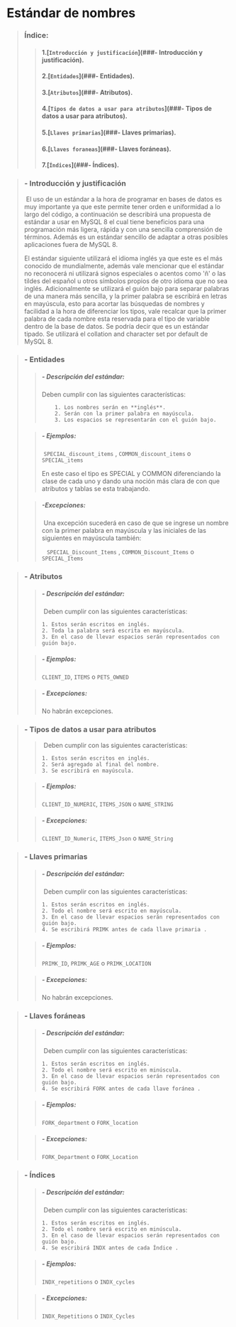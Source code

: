 # Estándar de nombres

> ### Índice:
>
> > #### 1.[`Introducción y justificación`](###- Introducción y justificación).
> >
> > #### 2.[`Entidades`](###- Entidades).
> >
> > #### 3.[`Atributos`](###- Atributos).
> >
> > #### 4.[`Tipos de datos a usar para atributos`](###- Tipos de datos a usar para atributos).
> >
> > #### 5.[`Llaves primarias`](###- Llaves primarias).
> >
> > #### 6.[`Llaves foraneas`](###- Llaves foráneas).
> > 
> > #### 7.[`Índices`](###- Índices).





> ### - Introducción y justificación
>
> ​	El uso de un estándar a la hora de programar en bases de datos es muy importante ya que este permite tener orden e uniformidad a lo largo del código, a continuación se describirá una propuesta de estándar a usar en MySQL 8 el cual tiene beneficios para una programación más ligera, rápida y con una sencilla comprensión de términos. Además es un estándar sencillo de adaptar a otras posibles aplicaciones fuera de MySQL 8.
>
> El estándar siguiente utilizará el idioma inglés ya que este es el más conocido de mundialmente, además vale mencionar que el estándar no reconocerá ni utilizará signos especiales o acentos como 'ñ' o las tildes del español u otros símbolos propios de otro idioma que no sea inglés. Adicionalmente se utilizará el guión bajo para separar palabras de una manera más sencilla, y la primer palabra se escribirá en letras en mayúscula, esto para acortar las búsquedas de nombres y facilidad a la hora de diferenciar los tipos, vale recalcar que la primer palabra de cada nombre esta reservada para el tipo de variable dentro de la base de datos. Se podría decir que es un estándar tipado. Se utilizará el collation and character set por default de MySQL 8.





> ### - Entidades
>
> > ##### - Descripción del estándar:
> >
> > Deben cumplir con las siguientes características:
> >
> > 		1. Los nombres serán en **inglés**.
> > 		2. Serán con la primer palabra en mayúscula.
> > 		3. Los espacios se representarán con el guión bajo. 
>
> >##### - Ejemplos:
> >
> >​	`SPECIAL_discount_items` , `COMMON_discount_items` o `SPECIAL_items`
> >
> >En este caso el tipo es SPECIAL y COMMON diferenciando la clase de cada uno y dando una noción más clara de con que atributos y tablas se esta trabajando.
>
> > ##### -Excepciones:
> >
> > ​	Una excepción sucederá en caso de que se ingrese un nombre con la primer palabra en mayúscula y las iniciales de las siguientes en mayúscula también:
> >
> >​	` SPECIAL_Discount_Items` , `COMMON_Discount_Items` o `SPECIAL_Items`




> ### - Atributos
>
> > ##### - Descripción del estándar:
> >
> > ​	Deben cumplir con las siguientes características:
> >
> > 	1. Estos serán escritos en inglés.
> > 	2. Toda la palabra será escrita en mayúscula.
> > 	3. En el caso de llevar espacios serán representados con guión bajo.
>
> > ##### - Ejemplos:
> >
> > `CLIENT_ID`, `ITEMS` o `PETS_OWNED`
>
> > ##### - Excepciones:
> >
> > No habrán excepciones.





> ### - Tipos de datos a usar para atributos
>
> > ​	Deben cumplir con las siguientes características:
> >
> > 	1. Estos serán escritos en inglés.
> > 	2. Será agregado al final del nombre.
> > 	3. Se escribirá en mayúscula.
> >    
>
> > ##### - Ejemplos:
> >
> >  `CLIENT_ID_NUMERIC`, `ITEMS_JSON` o `NAME_STRING`
>
> > ##### - Excepciones:
> >
> >  `CLIENT_ID_Numeric`, `ITEMS_Json` o `NAME_String`





> ### - Llaves primarias
>
> > ##### - Descripción del estándar:
> >
> > ​	Deben cumplir con las siguientes características:
> >
> > 	1. Estos serán escritos en inglés.
> > 	2. Todo el nombre será escrito en mayúscula.
> > 	3. En el caso de llevar espacios serán representados con guión bajo.
> > 	4. Se escribirá PRIMK antes de cada llave primaria .
> >     
>
> > ##### - Ejemplos:
> >
> > `PRIMK_ID`, `PRIMK_AGE` o `PRIMK_LOCATION`
>
> > ##### - Excepciones:
> >
> > No habrán excepciones.






>### - Llaves foráneas
>
>> ##### - Descripción del estándar:
>>
> > ​	Deben cumplir con las siguientes características:
> >
> > 	1. Estos serán escritos en inglés.
> > 	2. Todo el nombre será escrito en minúscula.
> > 	3. En el caso de llevar espacios serán representados con guión bajo.
> > 	4. Se escribirá FORK antes de cada llave foránea .
> >  
>
>> ##### - Ejemplos:
>>
>> `FORK_department` o `FORK_location`
>
>> ##### - Excepciones:
>>
>> `FORK_Department` o `FORK_Location`






> ### - Índices
>
> > ##### - Descripción del estándar:
> >
> > ​	Deben cumplir con las siguientes características:
> >
> > 	1. Estos serán escritos en inglés.
> > 	2. Todo el nombre será escrito en minúscula.
> > 	3. En el caso de llevar espacios serán representados con guión bajo.
> > 	4. Se escribirá INDX antes de cada Índice .
> >    
>
> > ##### - Ejemplos:
> >
> > `INDX_repetitions` o `INDX_cycles`
>
> > ##### - Excepciones:
> >
> >  `INDX_Repetitions` o `INDX_Cycles`
